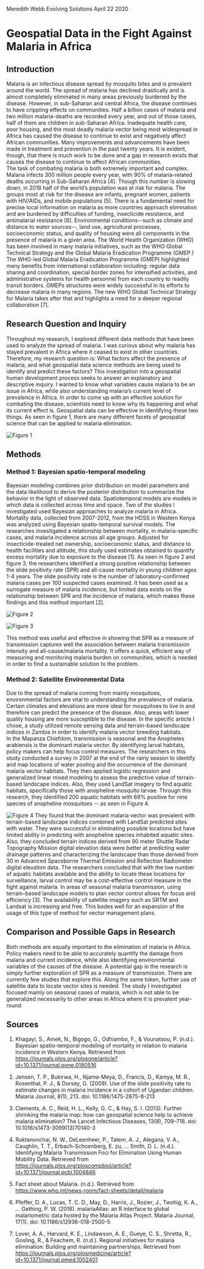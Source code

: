 Meredith Webb
Evolving Solutions
April 22 2020
# Geospatial Data in the Fight Against Malaria in Africa
## Introduction
Malaria is an infectious disease spread by mosquito bites and is prevalent around the world.  The spread of malaria has declined drastically and is almost completely eliminated in many areas previously burdened by the disease.  However, in sub-Saharan and central Africa, the disease continues to have crippling effects on communities.  Half a billion cases of malaria and two million malaria-deaths are recorded every year, and out of those cases, half of them are children in sub-Saharan Africa. Inadequate health care, poor housing, and the most deadly malaria vector being most widespread in Africa has caused the disease to continue to exist and negatively affect African communities. Many improvements and advancements have been made in treatment and prevention in the past twenty years. It is evident, though, that there is much work to be done and a gap in research exists that causes the disease to continue to affect African communities.  
The task of combating malaria is both extremely important and complex.  Malaria infects 300 million people every year, with 90% of malaria-related deaths occurring in Sub-Saharan Africa [4]. Though this number is slowing down, in 2018 half of the world’s population was at risk for malaria. The groups most at risk for the disease are infants, pregnant women, patients with HIV/AIDs, and mobile populations [5]. There is a fundamental need for precise local information on malaria as more countries approach elimination and are burdened by difficulties of funding, insecticide resistance, and antimalarial resistance [6].  Environmental conditions--such as climate and distance to water sources--, land use, agricultural processes, socioeconomic status, and quality of housing were all components in the presence of malaria in a given area. The World Health Organization (WHO) has been involved in many malaria initiatives, such as the WHO Global Technical Strategy and the Global Malaria Eradication Programme (GMEP.) The WHO-led Global Malaria Eradication Programme (GMEP) highlighted many benefits from international collaboration including: regular data sharing and coordination, special border zones for intensified activities, and administrative systems for health personnel from each country to readily transit borders. GMEPs structures were widely successful in its efforts to decrease malaria in many regions. The new WHO Global Technical Strategy for Malaria takes after that and highlights a need for a deeper regional collaboration [7].
## Research Question and Inquiry 
Throughout my research, I explored different data methods that have been used to analyze the spread of malaria.  I was curious about why malaria has stayed prevalent in Africa where it ceased to exist in other countries.  Therefore, my research question is: What factors affect the presence of malaria, and what geospatial data science methods are being used to identify and predict these factors?  This investigation into a geospatial human development process seeks to answer an explanatory and descriptive inquiry.  I wanted to know what variables cause malaria to be an issue in Africa, while also understanding malaria’s current level of prevalence in Africa.  In order to come up with an effective solution for combating the disease, scientists need to know why its happening and what its current effect is.  Geospatial data can be effective in identifying these two things.  As seen in figure 1, there are many different facets of geospatial science that can be applied to malaria elimination. 


![Figure 1](https://meredithwebb.github.io/workshop/Screen%20Shot%202020-04-22%20at%2011.58.45%20PM.png)

## Methods
### Method 1: Bayesian spatio-temporal modeling
Bayesian modeling combines prior distribution on model parameters and the data likelihood to derive the posterior distribution to summarize the behavior in the light of observed data.  Spatiotemporal models are models in which data is collected across time and space.  Two of the studies I investigated used Bayesian approaches to analyze malaria in Africa. 
Mortality data, collected from 2007-2012, from the HDSS in Western Kenya was analyzed using Bayesian spatio-temporal survival models.  The researches investigated a relationship between mortality, in malaria-specific cases, and malaria incidence across all age groups.  Adjusted for insecticide-treated net ownership, socioeconomic status, and distance to health facilities and altitude, this study used estimates obtained to quantify excess mortality due to exposure to the disease [1].  As seen in figure 2 and figure 3, the researchers identified a strong positive relationship between the slide positivity rate (SPR) and all-cause mortality in young children ages 1-4 years.  The slide positivity rate is the number of laboratory-confirmed malaria cases per 100 suspected cases examined.  It has been used as a surrogate measure of malaria incidence, but limited data exists on the relationship between SPR and the incidence of malaria, which makes these findings and this method important [2].  

![Figure 2](https://meredithwebb.github.io/workshop/journal.pone.0180516.g003.PNG)

![Figure 3](https://meredithwebb.github.io/workshop/%201%20spatio-temporal.png)

This method was useful and effective in showing that SPR as a measure of transmission captures well the association between malaria transmission intensity and all-cause/malaria mortality.  It offers a quick, efficient way of measuring and monitoring malaria burden on communities, which is needed in order to find a sustainable solution to the problem. 
### Method 2: Satellite Environmental Data
Due to the spread of malaria coming from mainly mosquitoes, environmental factors are vital to understanding the prevalence of malaria.  Certain climates and elevations are more ideal for mosquitoes to live in and therefore can predict the presence of the disease.  Also, areas with lower quality housing are more susceptible to the disease.  In the specific article I chose, a study utilized remote sensing data and terrain-based landscape indices in Zambia in order to identify malaria vector breeding habitats.  
In the Mapanza Chiefdom, transmission is seasonal and the Anopheles arabiensis is the dominant malaria vector.  By identifying larval habitats, policy makers can help focus control measures. The researchers in this study conducted a survey in 2007 at the end of the rainy season to identify and map locations of water pooling and the occurrence of the dominant malaria vector habitats.  They then applied logistic regression and generalized linear mixed modeling to assess the predictive value of terrain-based landscape indices.  Also, they used LandSat imagery to find aquatic habitats, specifically those with anopheline mosquito larvae.  Through this research, they identified 200 aquatic habitats with 69% positive for nine species of anopheline mosquitoes -- as seen in Figure 4.  

![Figure 4](https://meredithwebb.github.io/workshop/Screen%20Shot%202020-04-23%20at%2012.18.38%20AM.png)
They found that the dominant malaria vector was prevalent with terrain-based landscape indices combined with LandSat predicted sites with water.  They were successful in eliminating possible locations but have limited ability in predicting with anopheline species inhabited aquatic sites.  Also, they concluded terrain indices derived from 90 meter Shuttle Radar Topography Mission digital elevation data were better at predicting water drainage patterns and characterizing the landscape than those derived from 30 m Advanced Spaceborne Thermal Emission and Reflection Radiometer digital elevation data. 
The researchers concluded that with the low number of aquatic habitats available and the ability to locate these locations for surveillance, larval control may be a cost-effective control measure in the fight against malaria. In areas of seasonal malaria transmission, using terrain-based landscape models to plan vector control allows for focus and efficiency [3].  The availability of satellite imagery such as SRTM and Landsat is increasing and free.  This bodes well for an expansion of the usage of this type of method for vector management plans.  
## Comparison and Possible Gaps in Research
Both methods are equally important to the elimination of malaria in Africa.  Policy makers need to be able to accurately quantify the damage from malaria and current incidence, while also identifying environmental variables of the causes of the disease.  A potential gap in the research is simply further exploration of SPR as a measure of transmission. There are currently few studies that explore this.  Along the same token, further use of satellite data to locate vector sites is needed. The study I investigated focused mainly on seasonal cases of malaria, which is not able to be generalized necessarily to other areas in Africa where it is prevalent year-round. 
 
 
 
 
## Sources
1. Khagayi, S., Amek, N., Bigogo, G., Odhiambo, F., & Vounatsou, P. (n.d.). Bayesian spatio-temporal modeling of mortality in relation to malaria incidence in Western Kenya. Retrieved from https://journals.plos.org/plosone/article?id=10.1371/journal.pone.0180516

2. Jensen, T. P., Bukirwa, H., Njama-Meya, D., Francis, D., Kamya, M. R., Rosenthal, P. J., & Dorsey, G. (2009). Use of the slide positivity rate to estimate changes in malaria incidence in a cohort of Ugandan children. Malaria Journal, 8(1), 213. doi: 10.1186/1475-2875-8-213

3. Clements, A. C., Reid, H. L., Kelly, G. C., & Hay, S. I. (2013). Further shrinking the malaria map: how can geospatial science help to achieve malaria elimination? The Lancet Infectious Diseases, 13(8), 709–718. doi: 10.1016/s1473-3099(13)70140-3

4. Ruktanonchai, N. W., DeLeenheer, P., Tatem, A. J., Alegana, V. A., Caughlin, T. T., Erbach-Schoenberg, E. zu, … Smith, D. L. (n.d.). Identifying Malaria Transmission Foci for Elimination Using Human Mobility Data. Retrieved from https://journals.plos.org/ploscompbiol/article?id=10.1371/journal.pcbi.1004846

5. Fact sheet about Malaria. (n.d.). Retrieved from https://www.who.int/news-room/fact-sheets/detail/malaria

6. Pfeffer, D. A., Lucas, T. C. D., May, D., Harris, J., Rozier, J., Twohig, K. A., … Gething, P. W. (2018). malariaAtlas: an R interface to global malariometric data hosted by the Malaria Atlas Project. Malaria Journal, 17(1). doi: 10.1186/s12936-018-2500-5

7. Lover, A. A., Harvard, K. E., Lindawson, A. E., Gueye, C. S., Shretta, R., Gosling, R., & Feachem, R. (n.d.). Regional initiatives for malaria elimination: Building and maintaining partnerships. Retrieved from https://journals.plos.org/plosmedicine/article?id=10.1371/journal.pmed.1002401
